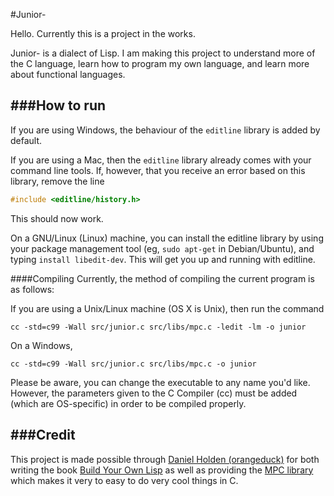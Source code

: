 #Junior-

Hello. Currently this is a project in the works.

Junior- is a dialect of Lisp. I am making this project to understand
more of the C language, learn how to program my own language, and learn more
about functional languages.

###How to run
---
If you are using Windows, the behaviour of the ```editline``` library is added
by default.

If you are using a Mac, then the ```editline``` library already  comes with
your command line tools. If, however, that you receive an error based on
this library, remove the line
```c
#include <editline/history.h>
```
This should now work.

On a GNU/Linux (Linux) machine, you can install the editline
library by using your package management tool
 (eg, ```sudo apt-get``` in Debian/Ubuntu), and typing
```install libedit-dev```. This will get you up and running with editline.

####Compiling
Currently, the method of compiling the current program is as follows:

If you are using a Unix/Linux machine (OS X is Unix), then run the command
```shell
cc -std=c99 -Wall src/junior.c src/libs/mpc.c -ledit -lm -o junior
```

On a Windows,
```shell
cc -std=c99 -Wall src/junior.c src/libs/mpc.c -o junior
```

Please be aware, you can change the executable to any name you'd like. However,
the parameters given to the C Compiler (cc) must be added (which are OS-specific)
in order to be compiled properly.

###Credit
---
This project is made possible through [Daniel Holden (orangeduck)](https://github.com/orangeduck)
for both writing the book [Build Your Own Lisp](http://buildyourownlisp.com/)
as well as providing the [MPC library](https://github.com/orangeduck/mpc) which makes it very to easy to do very
cool things in C.
